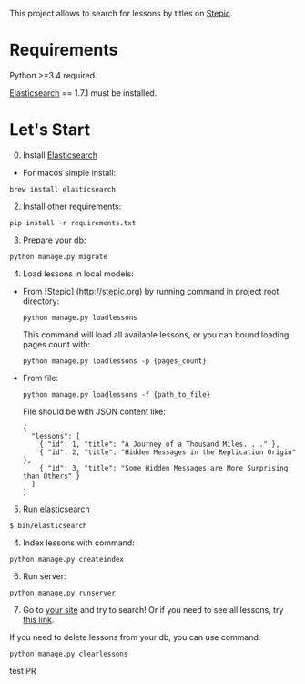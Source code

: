 This project allows to search for lessons by titles on [Stepic](http://stepic.org).

Requirements
===

Python >=3.4 required.

[Elasticsearch](https://www.elastic.co/downloads/elasticsearch) == 1.7.1 must be installed. 

Let's Start
===
0. Install [Elasticsearch](https://www.elastic.co/downloads/elasticsearch)
 * For macos simple install:
  ```
  brew install elasticsearch
  ```
2. Install other requirements:

  ```
  pip install -r requirements.txt
  ```
3. Prepare your db:

  ```
  python manage.py migrate
  ```
4. Load lessons in local models:
  * From [Stepic] (http://stepic.org) by running command in project root directory:
  
    ```
    python manage.py loadlessons
    ```
    This command will load all available lessons, or you can bound loading pages count with:
    ```
    python manage.py loadlessons -p {pages_count}
    ```
  * From file:
  
    ```
    python manage.py loadlessons -f {path_to_file}
    ```
    File should be with JSON content like:
    
    ```
    {
      "lessons": [
        { "id": 1, "title": "A Journey of a Thousand Miles. . ." },
        { "id": 2, "title": "Hidden Messages in the Replication Origin" },
        { "id": 3, "title": "Some Hidden Messages are More Surprising than Others" }
      ]
    }
    ```
5. Run [elasticsearch](https://www.elastic.co/guide/en/elasticsearch/reference/current/setup.html)

  ```
  $ bin/elasticsearch
  ```
4. Index lessons with command:

  ```
  python manage.py createindex
  ```
6. Run server:

  ```
  python manage.py runserver
  ```
7. Go to [your site](http://localhost:8000/search/) and try to search! Or if you need to see all lessons, try [this link](http://localhost:8000/lessons/).

If you need to delete lessons from your db, you can use command:

```
python manage.py clearlessons
```

test PR

